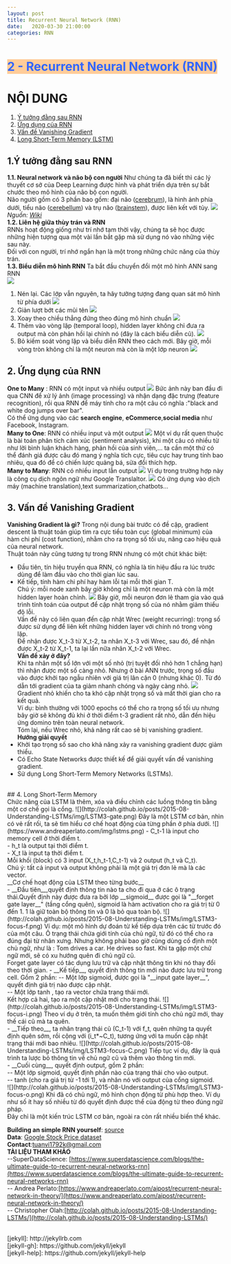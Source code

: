 ```yaml
---
layout: post
title: Recurrent Neural Network (RNN) 
date:   2020-03-30 21:00:00
categories: RNN
---
```

<h1 style="text-align: justify;"><span style="color: #3366ff; background-color: #ffcc99;"><strong>2 - Recurrent Neural Network (RNN)</strong></span></h1>  

# NỘI DUNG
1. [Ý tưởng đằng sau RNN](#1)
2. [Ứng dụng của RNN](#2)
3. [Vấn đề Vanishing Gradient ](#3)  
4. [Long Short-Term Memory (LSTM)](#4)


## 1.Ý tưởng đằng sau RNN <a name="1"></a>  
__1.1. Neural network và não bộ con người__
 Như chúng ta đã biết thì các lý thuyết cơ sở của Deep Learning được hình và phát triển dựa trên sự bắt chước theo mô hình của não bộ con người.<br>
 Não người gồm có 3 phần bao gồm: đại não ([cerebrum](https://en.wikipedia.org/wiki/Cerebrum)), là hình ảnh phía dưới, tiểu não ([cerebellum](https://en.wikipedia.org/wiki/Cerebellum)) và trụ não ([brainstem](https://en.wikipedia.org/wiki/Brainstem)), được liên kết với tủy.
 ![](https://upload.wikimedia.org/wikipedia/vi/e/e1/Nao_nguoi.jpg)
 _Nguồn: [Wiki](https://vi.wikipedia.org/wiki/N%C3%A3o_ng%C6%B0%E1%BB%9Di)_<br>
__1.2. Liên hệ giữa thùy trán và RNN__<br>
   RNNs hoạt động giống như trí nhớ tạm thời vậy, chúng ta sẽ học được những hiện tượng qua một vài lần bắt gặp mà sử dụng nó vào những việc sau này.<br>
   Đối với con người, trí nhớ ngắn hạn là một trong những chức năng của thùy trán.
 <br>
__1.3. Biểu diễn mô hình RNN__
  Ta bắt đầu chuyển đổi một mô hình ANN sang RNN <br>
  ![](https://raw.githubusercontent.com/Shindora/Yulyan-blog/gh-pages/assets/rnn/1.png)
  1. Nén lại. Các lớp vẫn nguyên, ta hãy tưởng tượng đang quan sát mô hình từ phía dưới
  ![](https://raw.githubusercontent.com/Shindora/Yulyan-blog/gh-pages/assets/rnn/2.png)
  2. Giản lượt bớt các mũi tên
  ![](https://raw.githubusercontent.com/Shindora/Yulyan-blog/gh-pages/assets/rnn/3.png)
  3. Xoay theo chiều thẳng đứng theo đúng mô hình chuẩn
  ![](https://raw.githubusercontent.com/Shindora/Yulyan-blog/gh-pages/assets/rnn/4.png)
  4. Thêm vào vòng lặp (temporal loop), hidden layer không chỉ đưa ra output mà còn phản hồi lại chính nó (đây là cách biểu diễn cũ).
  ![](https://raw.githubusercontent.com/Shindora/Yulyan-blog/gh-pages/assets/rnn/5.png)
  5. Bỏ kiếm soát vòng lặp và biểu diễn RNN theo cách mới. Bây giờ, mỗi vòng tròn không chỉ là một neuron mà còn là một lớp neuron
  ![](https://raw.githubusercontent.com/Shindora/Yulyan-blog/gh-pages/assets/rnn/6.png)
 
 
## 2.  Ứng dụng của RNN <a name="2"></a><br>
  __One to Many__ : RNN có một input và nhiều output
  ![](https://sds-platform-private.s3-us-east-2.amazonaws.com/uploads/41_blog_image_11.png)
  Bức ảnh này ban đầu đi qua CNN để xử lý ảnh (image processing) và nhận dạng đặc trưng (feature  recognition), rồi qua RNN để máy tính cho ra một câu có nghĩa :"black and white dog jumps over bar".<br>
   Có thể ứng dụng vào các __search engine__, __eCommerce__,__social media__ như Facebook, Instagram.<br>
  __Many to One__: RNN có nhiều input và một output
  ![](https://sds-platform-private.s3-us-east-2.amazonaws.com/uploads/41_blog_image_12.png)
  Một ví dụ rất quen thuộc là bài toán phân tích cảm xúc (sentiment analysis), khi một câu có nhiều từ như lời bình luận khách hàng, phản hồi của sinh viên,... ta cần một thứ có thể đánh giá được câu đó mang ý nghĩa tích cực, tiêu cực hay trung tính bao nhiêu, qua đó để có chiến lược quảng bá, sửa đổi thích hợp.<br>
   __Many to Many__: RNN có nhiều input lẫn output
   ![](https://sds-platform-private.s3-us-east-2.amazonaws.com/uploads/41_blog_image_13.png)
   Ví dụ trong trường hợp này là công cụ dịch ngôn ngữ như Google Translaltor.
    ![](https://raw.githubusercontent.com/Shindora/Yulyan-blog/gh-pages/assets/rnn/gg.png)
   Có ứng dụng vào dịch máy (machine translation),text summarization,chatbots...<br>
    
## 3. Vấn đề Vanishing Gradient <a name="3"></a><br>
 __Vanishing Gradient là gì?__
  Trong nội dung bài trước có đề cập, gradient descent là thuật toán giúp tìm ra cực tiểu toàn cục (global minimum) của hàm chi phí (cost function), nhằm cho ra trọng số tối ưu, nâng cao hiệu quả của neural network.<br>
  Thuật toán này cũng tương tự trong RNN nhưng có một chút khác biệt:
  - Đầu tiên, tín hiệu truyền qua RNN, có nghĩa là tín hiệu đầu ra lúc trước dùng để làm  đầu vào cho thời gian lúc sau.<br>
  - Kế tiếp, tính hàm chi phí hay hàm lỗi tại mỗi thời gian T.<br>
  Chú ý: mỗi node xanh bây giờ không chỉ là một neuron mà còn là một hidden layer hoàn chỉnh.
 ![](https://sds-platform-private.s3-us-east-2.amazonaws.com/uploads/41_blog_image_16.png)
 Bây giờ, mỗi neuron đơn lẻ tham gia vào quá trình tính toán của output để cập nhật trọng số của nó nhằm giảm thiểu độ lỗi.<br>
 Vấn đề này có liên quan đến cập nhật Wrec (weight recurring): trọng số được sử dụng để liên kết những hidden layer với chính nó trong vòng lặp.<br>
 Để nhận được X_t-3 từ X_t-2, ta nhân X_t-3 với Wrec, sau đó, để nhận được X_t-2 từ X_t-1, ta lại lần nữa nhân X_t-2 với Wrec.<br>
 __Vấn đề xảy ở đây?__<br>
  Khi ta nhân một số lớn với một số nhỏ (trị tuyệt đối nhỏ hơn 1 chẳng hạn) thì nhận được một số càng nhỏ. Nhưng ở bài ANN trước, trọng số đầu vào được khởi tạo ngẫu nhiên với giá trị lân cận 0 (nhưng khác 0). Từ đó dẫn tới gradient của ta giảm nhanh chóng và ngày càng nhỏ.
![](https://www.andreaperlato.com/img/vanishinggradient%20descent.png)
  Gradient nhỏ khiến cho ta khó cập nhật trọng số và mất thời gian cho ra kết quả.<br>
 Ví dụ: bình thường với 1000 epochs có thể cho ra trọng số tối ưu nhưng bây giờ sẽ không đủ khi ở thời điểm t-3 gradient rất nhỏ, dẫn đến hiệu ứng domino trên toàn neural network.<br>
 Tóm lại, nếu Wrec nhỏ, khả năng rất cao sẽ bị vanishing gradient.<br>
__Hướng giải quyết__<br>
- Khởi tạo trọng số sao cho khả năng xảy ra vanishing gradient được giảm thiểu.
- Có Echo State Networks được thiết kế để giải quyết vấn đề vanishing gradient.
- Sử dụng Long Short-Term Memory Networks (LSTMs).

<br>
## 4. Long Short-Term Memory <a name="4"></a><br>
 Chức năng của LSTM là thêm, xóa và điều chỉnh các luồng thông tin bằng một cơ chế gọi là cổng.
 ![](http://colah.github.io/posts/2015-08-Understanding-LSTMs/img/LSTM3-gate.png)
  Đây là một LSTM cơ bản, nhìn có vẻ rất rối, ta sẽ tìm hiểu cơ chế hoạt động của từng phần ở phía dưới.
 ![](https://www.andreaperlato.com/img/lstms.png)
 - C_t-1 là input cho memory cell ở thời điểm t.<br>
 - h_t là output tại thời điểm t.<br>
 - X_t là input tạ thời điểm t.<br>
  Mỗi khối (block) có 3 input (X_t,h_t-1,C_t-1) và 2 output (h_t và C_t).<br>
 Chú ý: tất cả input và output không phải là một giá trị đơn lẻ mà là các vector.<br>
 __Cơ chế hoạt động của LSTM theo từng bước__<br>
- __Đầu tiên__,quyết định thông tin nào ta cho đi qua ở các ô trạng thái.Quyết định này được đưa ra bởi lớp __sigmoid__ được gọi là "__forget gate layer__" (tầng cổng quên), sigmoid là hàm activation cho ra giá trị từ 0 đến 1. 1 là giữ toàn bộ thông tin và 0 là bỏ qua toàn bộ.
  ![](http://colah.github.io/posts/2015-08-Understanding-LSTMs/img/LSTM3-focus-f.png)
 Ví dụ: một mô hình dự đoán từ kế tiếp dựa trên các từ trước đó của một câu. Ô trạng thái chứa giới tính của chủ ngữ, từ đó có thể cho ra đúng đại từ nhân xưng. Nhưng không phải bao giờ cũng dùng cố định một chủ ngữ, như là : Tom drives a car. He drives so fast. Khi ta gặp một chử ngữ mới, sẽ có xu hướng quên đi chủ ngữ cũ.<br>
 Forget gate layer có tác dụng lưu trữ và cập nhật thông tin khi nó thay đổi theo thời gian.
- __Kế tiếp__, quyết định thông tin mới nào được lưu trữ trong cell. Gồm 2 phần:
-- Một lớp sigmoid, được gọi là "__input gate layer__", quyết định giá trị nào được cập nhật.<br>
-- Một lớp tanh , tạo ra vector chứa trạng thái mới.<br>
 Kết hợp cả hai, tạo ra một cập nhật mới cho trạng thái.
![](http://colah.github.io/posts/2015-08-Understanding-LSTMs/img/LSTM3-focus-i.png)
 Theo ví dụ ở trên, ta muốn thêm giới tính cho chủ ngữ mới, thay thế cái cũ mà ta quên.<br>
- __Tiếp theo__, ta nhân trạng thái cũ (C_t-1) với f_t, quên những ta quyết định quên sớm, rồi cộng với (i_t*~C_t), tương ứng với ta muốn cập nhật trạng thái mới bao nhiêu.
![](http://colah.github.io/posts/2015-08-Understanding-LSTMs/img/LSTM3-focus-C.png)
 Tiếp tục ví dụ, đây là quá trình ta lược bỏ thông tin về chủ ngữ cũ và thêm vào thông tin mới.<br>
- __Cuối cùng__, quyết định output, gồm 2 phần:<br>
-- Một lớp sigmoid, quyết định phần nào của trạng thái cho vào output.<br>
-- tanh (cho ra giá trị từ -1 tới 1), và nhân nó với output của cổng sigmoid.<br>
![](http://colah.github.io/posts/2015-08-Understanding-LSTMs/img/LSTM3-focus-o.png)
 Khi đã có chủ ngữ, mô hình chọn động từ phù hợp theo. Ví dụ như số ít hay số nhiều từ đó quyết định được thể của động từ theo đúng ngữ pháp.<br>
 Đây chỉ là  một kiến trúc LSTM cơ bản, ngoài ra còn rất nhiều biến thể khác.<br>

**Building an simple RNN yourself**: [source](https://github.com/Shindora/Deep-Learning/blob/master/BuildingRNN.py)<br>
**Data**: [Google Stock Price dataset](https://www.kaggle.com/medharawat/google-stock-price)<br>
**Contact**:tuanvi1792k@gmail.com<br>
**TÀI LIỆU THAM KHẢO**<br>
--SuperDataScience: [https://www.superdatascience.com/blogs/the-ultimate-guide-to-recurrent-neural-networks-rnn](https://www.superdatascience.com/blogs/the-ultimate-guide-to-recurrent-neural-networks-rnn)<br>
-- Andrea Perlato:[https://www.andreaperlato.com/aipost/recurrent-neural-network-in-theory/](https://www.andreaperlato.com/aipost/recurrent-neural-network-in-theory/)<br>
-- Christopher Olah:[http://colah.github.io/posts/2015-08-Understanding-LSTMs/](http://colah.github.io/posts/2015-08-Understanding-LSTMs/)

<br>
[jekyll]:      http://jekyllrb.com<br>
[jekyll-gh]:   https://github.com/jekyll/jekyll<br>
[jekyll-help]: https://github.com/jekyll/jekyll-help<br>



 

 
